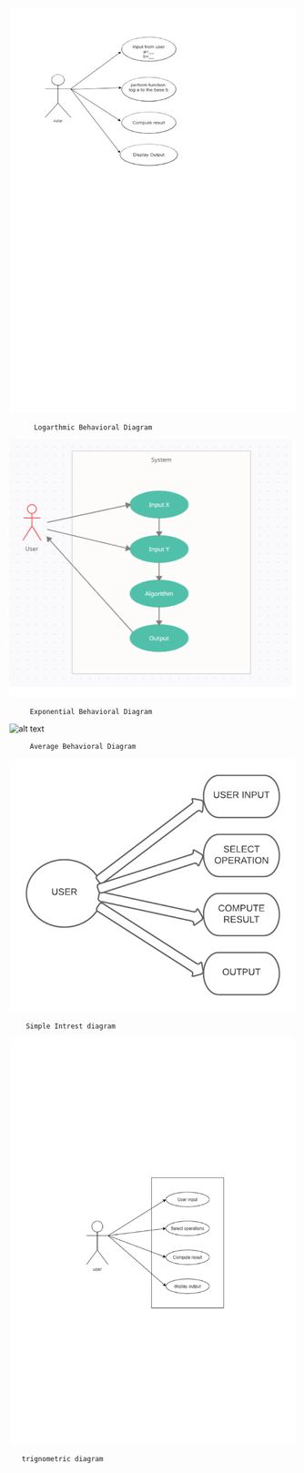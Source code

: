 ![alt text](https://github.com/99003512/SDLC_Calculator/blob/main/Architecture/Behavioural%20Diagrams/use-case-diagram-logarthmic.jpg)
          
          Logarthmic Behavioral Diagram
          
 ![alt text](https://github.com/99003512/SDLC_Calculator/blob/main/Architecture/Behavioural%20Diagrams/Exponential%20low%20level.png)

         Exponential Behavioral Diagram
         
 ![alt text](https://github.com/99003512/SDLC_Calculator/blob/main/Architecture/Behavioural%20Diagrams/Average%20_Behavioral.jpg)

         Average Behavioral Diagram      
 
 ![alt text](https://github.com/99003512/SDLC_Calculator/blob/main/Architecture/Behavioural%20Diagrams/simple_intrest.png)
 
        Simple Intrest diagram
![alt text](https://github.com/99003512/SDLC_Calculator/blob/main/Architecture/Behavioural%20Diagrams/Trignometry%20behavioural%20diagram.png)

       trignometric diagram
